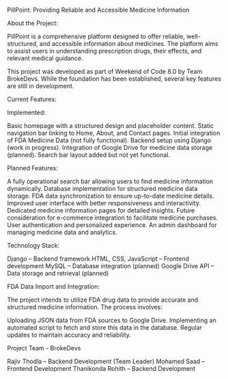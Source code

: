 PillPoint:
Providing Reliable and Accessible Medicine Information

About the Project:

PillPoint is a comprehensive platform designed to offer reliable, well-structured, and accessible information about medicines. The platform aims to assist users in understanding prescription drugs, their effects, and relevant medical guidance.

This project was developed as part of Weekend of Code 8.0 by Team BrokeDevs. While the foundation has been established, several key features are still in development.

Current Features:

Implemented:

Basic homepage with a structured design and placeholder content.
Static navigation bar linking to Home, About, and Contact pages.
Initial integration of FDA Medicine Data (not fully functional).
Backend setup using Django (work in progress).
Integration of Google Drive for medicine data storage (planned).
Search bar layout added but not yet functional.



Planned Features:

A fully operational search bar allowing users to find medicine information dynamically.
Database implementation for structured medicine data storage.
FDA data synchronization to ensure up-to-date medicine details.
Improved user interface with better responsiveness and interactivity.
Dedicated medicine information pages for detailed insights.
Future consideration for e-commerce integration to facilitate medicine purchases.
User authentication and personalized experience.
An admin dashboard for managing medicine data and analytics.


Technology Stack:

Django – Backend framework
HTML, CSS, JavaScript – Frontend development
MySQL – Database integration (planned)
Google Drive API – Data storage and retrieval (planned)

FDA Data Import and Integration:

The project intends to utilize FDA drug data to provide accurate and structured medicine information. 
The process involves:

Uploading JSON data from FDA sources to Google Drive.
Implementing an automated script to fetch and store this data in the database.
Regular updates to maintain accuracy and reliability.


Project Team - BrokeDevs

Rajiv Thodla – Backend Development (Team Leader)
Mohamed Saad – Frontend Development
Thanikonda Rohith – Backend Development

